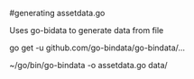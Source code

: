 

#generating assetdata.go

Uses go-bidata to generate data from file

go get -u github.com/go-bindata/go-bindata/...

~/go/bin/go-bindata -o assetdata.go data/
